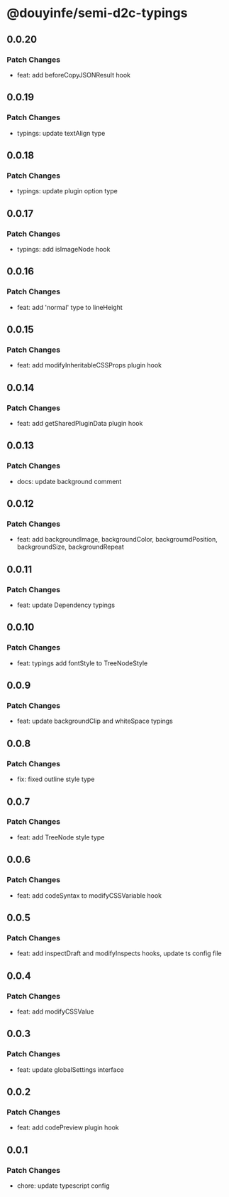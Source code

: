 # @douyinfe/semi-d2c-typings

## 0.0.20

### Patch Changes

- feat: add beforeCopyJSONResult hook

## 0.0.19

### Patch Changes

- typings: update textAlign type

## 0.0.18

### Patch Changes

- typings: update plugin option type

## 0.0.17

### Patch Changes

- typings: add isImageNode hook

## 0.0.16

### Patch Changes

- feat: add 'normal' type to lineHeight

## 0.0.15

### Patch Changes

- feat: add modifyInheritableCSSProps plugin hook

## 0.0.14

### Patch Changes

- feat: add getSharedPluginData plugin hook

## 0.0.13

### Patch Changes

- docs: update background comment

## 0.0.12

### Patch Changes

- feat: add backgroundImage, backgroundColor, backgroumdPosition, backgroundSize, backgroundRepeat

## 0.0.11

### Patch Changes

- feat: update Dependency typings

## 0.0.10

### Patch Changes

- feat: typings add fontStyle to TreeNodeStyle

## 0.0.9

### Patch Changes

- feat: update backgroundClip and whiteSpace typings

## 0.0.8

### Patch Changes

- fix: fixed outline style type

## 0.0.7

### Patch Changes

- feat: add TreeNode style type

## 0.0.6

### Patch Changes

- feat: add codeSyntax to modifyCSSVariable hook

## 0.0.5

### Patch Changes

- feat: add inspectDraft and modifyInspects hooks, update ts config file

## 0.0.4

### Patch Changes

- feat: add modifyCSSValue

## 0.0.3

### Patch Changes

- feat: update globalSettings interface

## 0.0.2

### Patch Changes

- feat: add codePreview plugin hook

## 0.0.1

### Patch Changes

- chore: update typescript config
